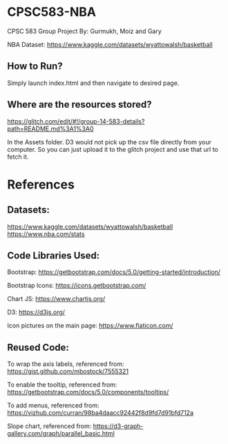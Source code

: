 # CPSC583-NBA

CPSC 583 Group Project
By: Gurmukh, Moiz and Gary

NBA Dataset: https://www.kaggle.com/datasets/wyattowalsh/basketball

## How to Run?

Simply launch index.html and then navigate to desired page.

## Where are the resources stored?

https://glitch.com/edit/#!/group-14-583-details?path=README.md%3A1%3A0

In the Assets folder. D3 would not pick up the csv file directly from your computer. So you can
just upload it to the glitch project and use that url to fetch it.

# References

## Datasets:
https://www.kaggle.com/datasets/wyattowalsh/basketball
https://www.nba.com/stats

## Code Libraries Used:
Bootstrap:
https://getbootstrap.com/docs/5.0/getting-started/introduction/

Bootstrap Icons:
https://icons.getbootstrap.com/

Chart JS:
https://www.chartjs.org/

D3:
https://d3js.org/


Icon pictures on the main page:
https://www.flaticon.com/


## Reused Code:
To wrap the axis labels, referenced from:
https://gist.github.com/mbostock/7555321

To enable the tooltip, referenced from:
https://getbootstrap.com/docs/5.0/components/tooltips/

To add menus, referenced from:
https://vizhub.com/curran/98ba4daacc92442f8d9fd7d91bfd712a 

Slope chart, referenced from:
https://d3-graph-gallery.com/graph/parallel_basic.html 